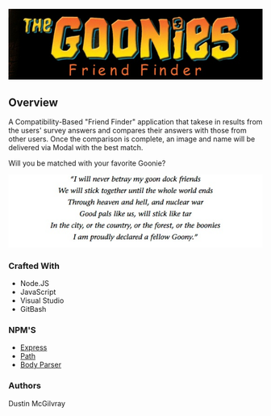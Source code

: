 <p align="center">
  <img src = markdown/goonies_header.jpg/>
</p>

## Overview
A Compatibility-Based "Friend Finder" application that takese in results from the users' survey answers and compares their answers with those from other users. Once the comparison is complete, an image and name will be delivered via Modal with the best match.

Will you be matched with your favorite Goonie?

<p align="center">
  <img src = markdown/the-goonies-oath.jpg/>
</p>

### Crafted With
* Node.JS
* JavaScript
* Visual Studio
* GitBash

### NPM'S
* [Express](https://www.npmjs.com/package/express)
* [Path](https://www.npmjs.com/package/path)
* [Body Parser](https://www.npmjs.com/package/body-parser)


### Authors
Dustin McGilvray

